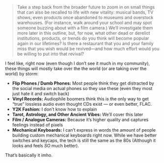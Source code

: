 > Take a step back from the broader future to zoom in on small things that can also be recalled to life with new vitality: musical bands, TV shows, even products once abandoned to museums and overstock warehouses. (For instance, walk around your school and may spot someone buzzing about with a film camera.) We’ll investigate them more later in this outline, but, for now, what other dead or derelict institutions, products, or trends do you think will become popular again in our lifetimes? Is there a restaurant that you and your family miss that you wish would be revived—and how much effort would you be willing to put into that revival?

I feel like, right now (even though I don’t see it much in my community), these things will mostly take over the the world (or are taking over the world) by storm:

 - **Flip Phones / Dumb Phones:** Most people think they get distracted by the social media on actual phones so they use these (even they most just hate it and switch back)
 - **Vinyl Records:** Audiophile boomers think this is the only way to get “true” lossless audio even thought CDs exist — or even better, FLAC.
 - **Y2K Fashion:** I don’t know how to explain
 - **Tarot, Astrology, and Other Ancient Vibes:** We’ll cover this later
 - **Film / Analogue Cameras:** Because it’s higher quality and captures feelings instead of pixels
 - **Mechanical Keyboards:** I can’t express in words the amount of people building custom mechanical keyboards right now. While we have better switches and keycaps, the tech is still the same as the 80s (Although it looks and feels *SO* much better).

That’s basically it imho.
